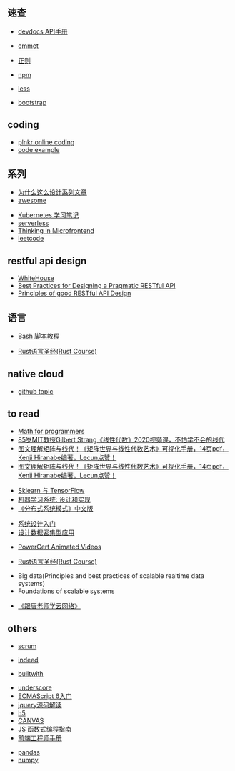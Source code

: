 ## 速查
+ [devdocs API手册](http://devdocs.io/)

+ [emmet](https://docs.emmet.io/cheat-sheet/)
+ [正则](http://www.regexlab.com/zh/regref.htm)
+ [npm](http://javascript.ruanyifeng.com/nodejs/npm.html#toc4)
+ [less](https://less.bootcss.com/)
+ [bootstrap](https://getbootstrap.com/docs/3.3/css/)

## coding
+ [plnkr online coding](http://plnkr.co/)
+ [code example](https://www.programcreek.com/)


## 系列

+ [为什么这么设计系列文章](https://draveness.me/whys-the-design/)
+ [awesome](https://github.com/sindresorhus/awesome)
<!-- others -->
+ [Kubernetes 学习笔记](https://www.huweihuang.com/kubernetes-notes/)
+ [serverless](https://github.com/phodal/serverless)
+ [Thinking in Microfrontend](https://github.com/phodal/microfrontends)
+ [leetcode](https://siddontang.gitbooks.io/leetcode-solution/content/index.html)





## restful api design
+ [WhiteHouse](https://github.com/WhiteHouse/api-standards)
+ [Best Practices for Designing a Pragmatic RESTful API](https://www.vinaysahni.com/best-practices-for-a-pragmatic-restful-api)
+ [Principles of good RESTful API Design](https://codeplanet.io/principles-good-restful-api-design/)



## 语言
<!-- bash -->
+ [Bash 脚本教程](https://wangdoc.com/bash/quotation.html)
<!-- rust -->
+ [Rust语言圣经(Rust Course)](https://course.rs/first-try/intro.html)


## native cloud
+ [github topic](https://github.com/topics/cncf)

## to read
<!-- math -->
+ [Math for programmers](https://wangwei1237.github.io/shares/Math-for-Programmers.pdf)
+ [85岁MIT教授Gilbert Strang《线性代数》2020视频课，不怕学不会的线代](https://mp.weixin.qq.com/s?__biz=MzU2OTA0NzE2NA==&mid=2247525885&idx=1&sn=c2a73718bc9aa2229115e0cab68fb425&chksm=fc8684eecbf10df8ac39eb7ef7f51a4a96b3d26ed5b3e734635ad5c455d846bb0ee1bd3edb44&scene=21#wechat_redirect)
+ [图文理解矩阵与线代！《矩阵世界与线性代数艺术》可视化手册，14页pdf，Kenji Hiranabe编著，Lecun点赞！](https://www.zhuanzhi.ai/vip/7d4cdde5cc2877244d84d44a33ee4c53)
+ [图文理解矩阵与线代！《矩阵世界与线性代数艺术》可视化手册，14页pdf，Kenji Hiranabe编著，Lecun点赞！](https://mp.weixin.qq.com/s/k1iimbfnxpSMivS55Yjx9w)


<!-- ML -->
+ [Sklearn 与 TensorFlow](https://hands1ml.apachecn.org/#/docs/1)
+ [机器学习系统: 设计和实现](https://openmlsys.github.io/chapter_introduction/index.html#)
+ [《分布式系统模式》中文版](https://github.com/dreamhead/patterns-of-distributed-systems)

<!-- architect -->
+ [系统设计入门](https://github.com/donnemartin/system-design-primer/blob/master/README-zh-Hans.md)
+ [设计数据密集型应用](http://ddia.vonng.com/#/)

<!-- videos -->
+ [PowerCert Animated Videos](https://www.youtube.com/c/PowerCertAnimatedVideos)

<!-- rust -->
+ [Rust语言圣经(Rust Course)](https://course.rs/first-try/intro.html)


<!-- books -->
+ Big data(Principles and best practices of scalable realtime data systems)
+ Foundations of scalable systems


<!-- 网络 -->
+ [《跟唐老师学云网络》](https://bbs.huaweicloud.com/blogs/109721)

## others

<!-- agile -->
+ [scrum](https://www.zybuluo.com/yishuailuo/note/672154?utm_medium=hao.caibaojian.com&utm_source=hao.caibaojian.com)

<!-- job -->
+ [indeed](http://www.indeed.com/)

<!-- 技术选型 -->
+ [builtwith](https://builtwith.com/)


<!-- js -->
+ [underscore](https://underscorejs.org/docs/underscore.html)
+ [ECMAScript 6入门](http://es6.ruanyifeng.com/#docs)
+ [jquery源码解读](https://github.com/chokcoco/jQuery-)
+ [h5](https://github.com/CNFED/awesome-html5#%E7%BD%91%E7%AB%99%E4%B8%8E%E8%B5%84%E6%BA%90)
+ [CANVAS](https://airingursb.gitbooks.io/canvas/content/index.html)
+ [JS 函数式编程指南](https://llh911001.gitbooks.io/mostly-adequate-guide-chinese/content/ch1.html)
+ [前端工程师手册](https://leohxj.gitbooks.io/front-end-database/content/html-and-css-basic/index.html)

<!-- python -->
+ [pandas](https://wklchris.github.io/Py3-pandas.html)
+ [numpy](https://wklchris.github.io/Py3-numpy.html)



